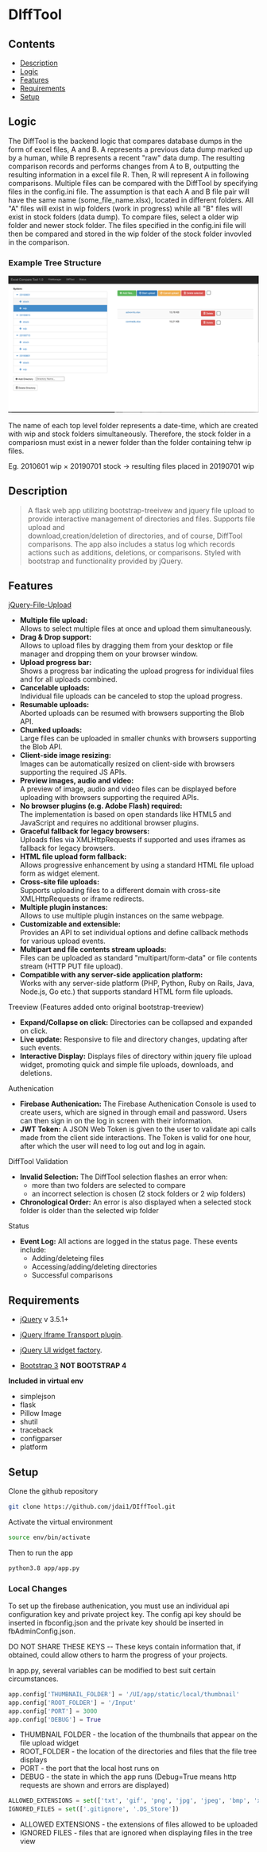 # DIffTool

## Contents
- [Description](#description)
- [Logic](#logic)
- [Features](#features)
- [Requirements](#requirements)
- [Setup](#setup)

## Logic
The DiffTool is the backend logic that compares database dumps in the form of excel files, A and B. A represents a previous data dump marked up by a human, while
B represents a recent "raw" data dump. The resulting comparison records and performs changes from A to B, outputting the resulting information in a excel file R.
Then, R will represent A in following comparisons. Multiple files can be compared with the DiffTool by specifying files in the config.ini file. The assumption is 
that each A and B file pair will have the same name (some_file_name.xlsx), located in different folders. All "A" files will exist in wip folders (work in 
progress) while all "B" files will exist in stock folders (data dump). To compare files, select a older wip folder and newer stock folder. The files specified in 
the config.ini file will then be compared and stored in the wip folder of the stock folder invovled in the comparison. 

### Example Tree Structure
![FileManager View](https://github.com/jdai1/DIffTool/blob/master/ScreenShots/FileManager.png)

The name of each top level folder represents a date-time, which are created with wip and stock folders simultaneously. Therefore, the stock folder in a compariosn must exist in a newer folder than the folder containing tehw ip files.

Eg. 2010601 wip × 20190701 stock -> resulting files placed in 20190701 wip

## Description
> A flask web app utilizing bootstrap-treeivew and jquery file upload to provide interactive management of directories and files. Supports file upload and  
> download,creation/deletion of directories, and of course, DiffTool comparisons. The app also includes a status log which records actions such as additions, 
> deletions, or comparisons. Styled with bootstrap and functionality provided by jQuery.

## Features
[jQuery-File-Upload](https://github.com/blueimp/jQuery-File-Upload)

- **Multiple file upload:**  
  Allows to select multiple files at once and upload them simultaneously.
- **Drag & Drop support:**  
  Allows to upload files by dragging them from your desktop or file manager and
  dropping them on your browser window.
- **Upload progress bar:**  
  Shows a progress bar indicating the upload progress for individual files and
  for all uploads combined.
- **Cancelable uploads:**  
  Individual file uploads can be canceled to stop the upload progress.
- **Resumable uploads:**  
  Aborted uploads can be resumed with browsers supporting the Blob API.
- **Chunked uploads:**  
  Large files can be uploaded in smaller chunks with browsers supporting the
  Blob API.
- **Client-side image resizing:**  
  Images can be automatically resized on client-side with browsers supporting
  the required JS APIs.
- **Preview images, audio and video:**  
  A preview of image, audio and video files can be displayed before uploading
  with browsers supporting the required APIs.
- **No browser plugins (e.g. Adobe Flash) required:**  
  The implementation is based on open standards like HTML5 and JavaScript and
  requires no additional browser plugins.
- **Graceful fallback for legacy browsers:**  
  Uploads files via XMLHttpRequests if supported and uses iframes as fallback
  for legacy browsers.
- **HTML file upload form fallback:**  
  Allows progressive enhancement by using a standard HTML file upload form as
  widget element.
- **Cross-site file uploads:**  
  Supports uploading files to a different domain with cross-site XMLHttpRequests
  or iframe redirects.
- **Multiple plugin instances:**  
  Allows to use multiple plugin instances on the same webpage.
- **Customizable and extensible:**  
  Provides an API to set individual options and define callback methods for
  various upload events.
- **Multipart and file contents stream uploads:**  
  Files can be uploaded as standard "multipart/form-data" or file contents
  stream (HTTP PUT file upload).
- **Compatible with any server-side application platform:**  
  Works with any server-side platform (PHP, Python, Ruby on Rails, Java,
  Node.js, Go etc.) that supports standard HTML form file uploads.

Treeview (Features added onto original bootstrap-treeview)
- **Expand/Collapse on click:**
  Directories can be collapsed and expanded on click.
- **Live update:**
  Responsive to file and directory changes, updating after such events.
- **Interactive Display:**
  Displays files of directory within jquery file upload widget, promoting quick
  and simple file uploads, downloads, and deletions.
  
Authenication
- **Firebase Authenication:**
  The Firebase Authenication Console is used to create users, which are signed in through email 
  and password. Users can then sign in on the log in screen with their information.
- **JWT Token:**
  A JSON Web Token is given to the user to validate api calls made from the client side interactions.
  The Token is valid for one hour, after which the user will need to log out and log in again.

DiffTool Validation
- **Invalid Selection:**
  The DiffTool selection flashes an error when:
  - more than two folders are selected to compare
  - an incorrect selection is chosen (2 stock folders or 2 wip folders)
- **Chronological Order:**
  An error is also displayed when a selected stock folder is older than the selected wip folder
  
Status
- **Event Log:**
  All actions are logged in the status page. These events include:
  - Adding/deleteing files
  - Accessing/adding/deleting directories
  - Successful comparisons
  
## Requirements

- [jQuery](https://jquery.com/) v 3.5.1+
- [jQuery Iframe Transport plugin](https://github.com/blueimp/jQuery-File-Upload/blob/master/js/jquery.iframe-transport.js).    
- [jQuery UI widget factory](https://api.jqueryui.com/jQuery.widget/). 

 - [Bootstrap 3](https://getbootstrap.com/docs/3.3/)   **NOT BOOTSTRAP 4**

**Included in virtual env**

- simplejson
- flask
- Pillow Image
- shutil
- traceback
- configparser
- platform

## Setup
Clone the github repository
```sh
git clone https://github.com/jdai1/DIffTool.git
```

Activate the virtual environment
```sh
source env/bin/activate
```

Then to run the app
```sh
python3.8 app/app.py
```
### Local Changes

To set up the firebase authenication, you must use an individual api configuration key and private project key. 
The config api key should be inserted in fbconfig.json and the private key should be inserted in fbAdminConfig.json.

DO NOT SHARE THESE KEYS -- These keys contain information that, if obtained, could allow others to harm the 
progress of your projects.

In app.py, several variables can be modified to best suit certain circumstances.
```python
app.config['THUMBNAIL_FOLDER'] = '/UI/app/static/local/thumbnail'
app.config['ROOT_FOLDER'] = '/Input'
app.config['PORT'] = 3000
app.config['DEBUG'] = True
```
- THUMBNAIL FOLDER - the location of the thumbnails that appear on the file upload widget
- ROOT_FOLDER - the location of the directories and files that the file tree displays
- PORT - the port that the local host runs on
- DEBUG - the state in which the app runs (Debug=True means http requests are shown and errors are displayed)

```python
ALLOWED_EXTENSIONS = set(['txt', 'gif', 'png', 'jpg', 'jpeg', 'bmp', 'xlsx', 'rar', 'zip', '7zip', 'doc', 'docx'])
IGNORED_FILES = set(['.gitignore', '.DS_Store'])
```
- ALLOWED EXTENSIONS - the extensions of files allowed to be uploaded
- IGNORED FILES - files that are ignored when displaying files in the tree view
